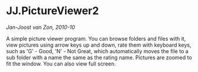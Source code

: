 JJ.PictureViewer2
=======================

*Jan-Joost van Zon, 2010-10*

A simple picture viewer program.
You can browse folders and files with it,
view pictures using arrow keys up and down,
rate them with keyboard keys, such as 'G' - Good, 'N' - Not Great,
which automatically moves the file to a sub folder with a name the same as the rating name.
Pictures are zoomed to fit the window.
You can also view full screen.